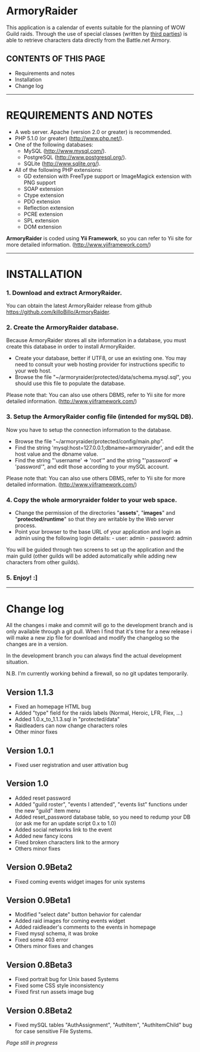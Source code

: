 ArmoryRaider
==================
This application is a calendar of events suitable for the planning of WOW Guild raids. Through the use of special classes (written by [third parties](https://sourceforge.net/projects/wowarmoryapi/)) is able to retrieve characters data directly from the Battle.net Armory.


CONTENTS OF THIS PAGE
---------------------

 * Requirements and notes
 * Installation
 * Change log



* * *

REQUIREMENTS AND NOTES
==================

- A web server. Apache (version 2.0 or greater) is recommended.
- PHP 5.1.0 (or greater) (http://www.php.net/).
- One of the following databases:
    - MySQL (http://www.mysql.com/).
    - PostgreSQL (http://www.postgresql.org/).
    - SQLite (http://www.sqlite.org/).
- All of the following PHP extensions:
    - GD extension with FreeType support or ImageMagick extension with PNG support
    - SOAP extension
    - Ctype extension
    - PDO extension
    - Reflection extension
    - PCRE extension
    - SPL extension
    - DOM extension

**ArmoryRaider** is coded using **Yii Framework**, so you can refer to Yii site for
more detailed information. (<http://www.yiiframework.com/>) 



* * *

INSTALLATION
==================

### 1. Download and extract ArmoryRaider. 

You can obtain the latest ArmoryRaider release from github
<https://github.com/killoBillo/ArmoryRaider>.
   

### 2. Create the ArmoryRaider database.

Because ArmoryRaider stores all site information in a database, you must 
create this database in order to install ArmoryRaider. 
   
- Create your database, better if UTF8, or use an existing one. You may 
  need to consult your web hosting provider for instructions specific to 
  your web host.
- Browse the file "~/armoryraider/protected/data/schema.mysql.sql", 
  you should use this file to populate the database.
      
Please note that: You can also use others DBMS, refer to Yii site for
more detailed information. (<http://www.yiiframework.com/>) 


### 3. Setup the ArmoryRaider config file (intended for mySQL DB).

Now you have to setup the connection information to the database.
   
- Browse the file "~/armoryraider/protected/config/main.php".
- Find the string 'mysql:host=127.0.0.1;dbname=armoryraider', and edit 
  the host value and the dbname value.
- Find the string "'username' => 'root'" and the string 
  "'password' => 'password'", and edit those according to your mySQL
  account.

Please note that: You can also use others DBMS, refer to Yii site for
more detailed information. (<http://www.yiiframework.com/>)
   

### 4. Copy the whole armoryraider folder to your web space.

- Change the permission of the directories "**assets**", "**images**" and "**protected/runtime**" so 
  that they are writable by the Web server process.
- Point your browser to the base URL of your application and login as admin 
  using the following login details:
      - user: admin
      - password: admin
 
You will be guided through two screens to set up the application and the 
main guild (other guilds will be added automatically while adding new 
characters from other guilds).
   

### 5. Enjoy! :]  



* * *

Change log
==================
All the changes i make and commit will go to the development branch and is only available through a git pull. When I find that it's time for a new release i will make a new zip file for download and modify the changelog so the changes are in a version.

In the development branch you can always find the actual development situation.

N.B. I'm currently working behind a firewall, so no git updates temporarily.

Version 1.1.3
----------------------
- Fixed an homepage HTML bug
- Added "type" field for the raids labels (Normal, Heroic, LFR, Flex, ...)
- Added 1.0.x_to_1.1.3.sql in "protected/data"
- Raidleaders can now change characters roles
- Other minor fixes

Version 1.0.1
----------------------
- Fixed user registration and user attivation bug

Version 1.0
----------------------
- Added reset password
- Added "guild roster", "events I attended", "events list" functions under the new "guild" item menu
- Added reset_password database table, so you need to redump your DB (or ask me for an update script 0.x to 1.0)
- Added social networks link to the event
- Added new fancy icons
- Fixed broken characters link to the armory
- Others minor fixes


Version 0.9Beta2
----------------------
- Fixed coming events widget images for unix systems

Version 0.9Beta1
----------------------
 - Modified "select date" button behavior for calendar
 - Added raid images for coming events widget
 - Added raidleader's comments to the events in homepage
 - Fixed mysql schema, it was broke
 - Fixed some 403 error
 - Others minor fixes and changes

Version 0.8Beta3
----------------------
 - Fixed portrait bug for Unix based Systems
 - Fixed some CSS style inconsistency
 - Fixed first run assets image bug

Version 0.8Beta2
----------------------
 - Fixed mySQL tables "AuthAssignment", "AuthItem", "AuthItemChild" bug for case sensitive File Systems.

*Page still in progress*
